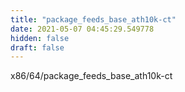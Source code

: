 ```yaml
---
title: "package_feeds_base_ath10k-ct"
date: 2021-05-07 04:45:29.549778
hidden: false
draft: false
---
```


x86/64/package_feeds_base_ath10k-ct

